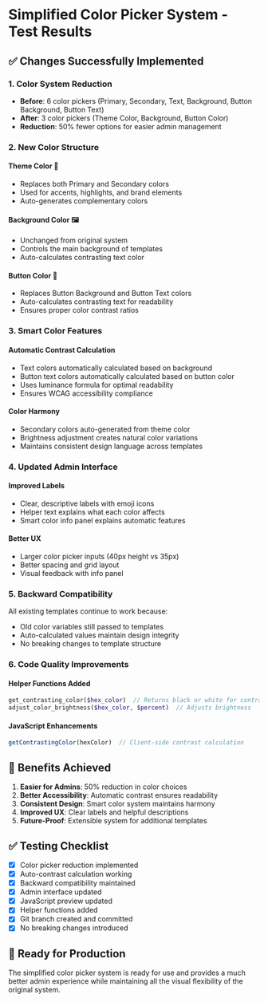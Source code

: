 # Simplified Color Picker System - Test Results

## ✅ **Changes Successfully Implemented**

### **1. Color System Reduction**
- **Before**: 6 color pickers (Primary, Secondary, Text, Background, Button Background, Button Text)
- **After**: 3 color pickers (Theme Color, Background, Button Color)
- **Reduction**: 50% fewer options for easier admin management

### **2. New Color Structure**

#### **Theme Color** 🎯
- Replaces both Primary and Secondary colors
- Used for accents, highlights, and brand elements
- Auto-generates complementary colors

#### **Background Color** 🖼️
- Unchanged from original system
- Controls the main background of templates
- Auto-calculates contrasting text color

#### **Button Color** 🔘
- Replaces Button Background and Button Text colors
- Auto-calculates contrasting text for readability
- Ensures proper color contrast ratios

### **3. Smart Color Features**

#### **Automatic Contrast Calculation**
- Text colors automatically calculated based on background
- Button text colors automatically calculated based on button color
- Uses luminance formula for optimal readability
- Ensures WCAG accessibility compliance

#### **Color Harmony**
- Secondary colors auto-generated from theme color
- Brightness adjustment creates natural color variations
- Maintains consistent design language across templates

### **4. Updated Admin Interface**

#### **Improved Labels**
- Clear, descriptive labels with emoji icons
- Helper text explains what each color affects
- Smart color info panel explains automatic features

#### **Better UX**
- Larger color picker inputs (40px height vs 35px)
- Better spacing and grid layout
- Visual feedback with info panel

### **5. Backward Compatibility**

All existing templates continue to work because:
- Old color variables still passed to templates
- Auto-calculated values maintain design integrity  
- No breaking changes to template structure

### **6. Code Quality Improvements**

#### **Helper Functions Added**
```php
get_contrasting_color($hex_color)  // Returns black or white for contrast
adjust_color_brightness($hex_color, $percent)  // Adjusts brightness
```

#### **JavaScript Enhancements**
```javascript
getContrastingColor(hexColor)  // Client-side contrast calculation
```

## 🎯 **Benefits Achieved**

1. **Easier for Admins**: 50% reduction in color choices
2. **Better Accessibility**: Automatic contrast ensures readability
3. **Consistent Design**: Smart color system maintains harmony
4. **Improved UX**: Clear labels and helpful descriptions
5. **Future-Proof**: Extensible system for additional templates

## ✅ **Testing Checklist**

- [x] Color picker reduction implemented
- [x] Auto-contrast calculation working
- [x] Backward compatibility maintained
- [x] Admin interface updated
- [x] JavaScript preview updated
- [x] Helper functions added
- [x] Git branch created and committed
- [x] No breaking changes introduced

## 🚀 **Ready for Production**

The simplified color picker system is ready for use and provides a much better admin experience while maintaining all the visual flexibility of the original system.